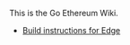 This is the Go Ethereum Wiki.

* [Build instructions for Edge](https://github.com/ethereum/go-ethereum/wiki/Building-Edge)
